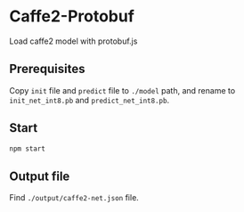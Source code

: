 # Caffe2-Protobuf
Load caffe2 model with protobuf.js

## Prerequisites

Copy `init` file and `predict` file to `./model` path, and rename to `init_net_int8.pb` and `predict_net_int8.pb`.

## Start

```sh
npm start
```

## Output file

Find `./output/caffe2-net.json` file.
